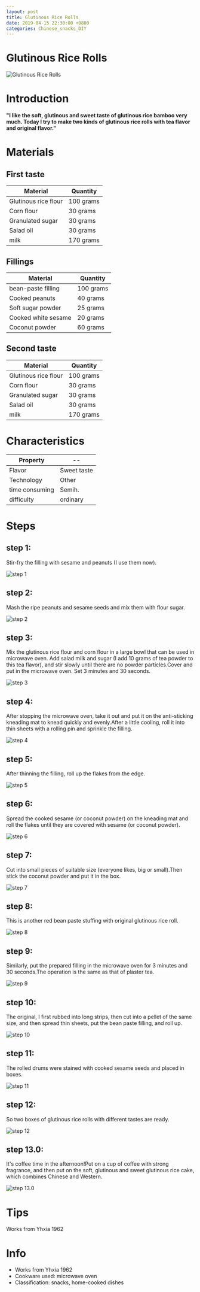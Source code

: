 ```yaml
---
layout: post
title: Glutinous Rice Rolls
date: 2019-04-15 22:30:00 +0800
categories: Chinese_snacks_DIY
---
```


# Glutinous Rice Rolls

![Glutinous Rice Rolls]({{site.baseurl}}/img/404603/404603.jpg)

# Introduction

**"I like the soft, glutinous and sweet taste of glutinous rice bamboo very much. Today I try to make two kinds of glutinous rice rolls with tea flavor and original flavor."**

# Materials


## First taste

Material|Quantity
--|--
Glutinous rice flour|100 grams
Corn flour|30 grams
Granulated sugar|30 grams
Salad oil|30 grams
milk|170 grams

## Fillings

Material|Quantity
--|--
bean-paste filling|100 grams
Cooked peanuts|40 grams
Soft sugar powder|25 grams
Cooked white sesame|20 grams
Coconut powder|60 grams

## Second taste

Material|Quantity
--|--
Glutinous rice flour|100 grams
Corn flour|30 grams
Granulated sugar|30 grams
Salad oil|30 grams
milk|170 grams

# Characteristics

Property|--
--|--
Flavor|Sweet taste
Technology|Other
time consuming|Semih.
difficulty|ordinary

# Steps

## step 1:

Stir-fry the filling with sesame and peanuts (I use them now).

![step 1]({{site.baseurl}}/img/404603/1.jpg)

## step 2:

Mash the ripe peanuts and sesame seeds and mix them with flour sugar.

![step 2]({{site.baseurl}}/img/404603/2.jpg)

## step 3:

Mix the glutinous rice flour and corn flour in a large bowl that can be used in microwave oven. Add salad milk and sugar (I add 10 grams of tea powder to this tea flavor), and stir slowly until there are no powder particles.Cover and put in the microwave oven. Set 3 minutes and 30 seconds.

![step 3]({{site.baseurl}}/img/404603/3.jpg)

## step 4:

After stopping the microwave oven, take it out and put it on the anti-sticking kneading mat to knead quickly and evenly.After a little cooling, roll it into thin sheets with a rolling pin and sprinkle the filling.

![step 4]({{site.baseurl}}/img/404603/4.jpg)

## step 5:

After thinning the filling, roll up the flakes from the edge.

![step 5]({{site.baseurl}}/img/404603/5.jpg)

## step 6:

Spread the cooked sesame (or coconut powder) on the kneading mat and roll the flakes until they are covered with sesame (or coconut powder).

![step 6]({{site.baseurl}}/img/404603/6.jpg)

## step 7:

Cut into small pieces of suitable size (everyone likes, big or small).Then stick the coconut powder and put it in the box.

![step 7]({{site.baseurl}}/img/404603/7.jpg)

## step 8:

This is another red bean paste stuffing with original glutinous rice roll.

![step 8]({{site.baseurl}}/img/404603/8.jpg)

## step 9:

Similarly, put the prepared filling in the microwave oven for 3 minutes and 30 seconds.The operation is the same as that of plaster tea.

![step 9]({{site.baseurl}}/img/404603/9.jpg)

## step 10:

The original, I first rubbed into long strips, then cut into a pellet of the same size, and then spread thin sheets, put the bean paste filling, and roll up.

![step 10]({{site.baseurl}}/img/404603/10.jpg)

## step 11:

The rolled drums were stained with cooked sesame seeds and placed in boxes.

![step 11]({{site.baseurl}}/img/404603/11.jpg)

## step 12:

So two boxes of glutinous rice rolls with different tastes are ready.

![step 12]({{site.baseurl}}/img/404603/12.jpg)

## step 13.0:

It's coffee time in the afternoon!Put on a cup of coffee with strong fragrance, and then put on the soft, glutinous and sweet glutinous rice cake, which combines Chinese and Western.

![step 13.0]({{site.baseurl}}/img/404603/13.jpg)

# Tips

Works from Yhxia 1962

# Info

- Works from Yhxia 1962
- Cookware used: microwave oven
- Classification: snacks, home-cooked dishes